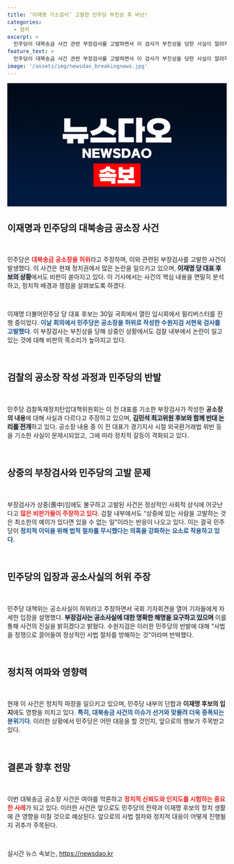 ```yaml
---
title: ‘이재명 기소검사’ 고발한 민주당 부친상 후 비난!
categories:
  - 정치
excerpt: >
  민주당이 대북송금 사건 관련 부장검사를 고발하면서 이 검사가 부친상을 당한 사실이 알려져 논란이 일고 있다. 검찰 측은 민주당의 비판에 반박하며 사법 절차의 정상성을 강조하고 있다. 이 사건은 극적인 전개로 여야 간 갈등을 심화시키고 있다.
feature_text: >
  민주당이 대북송금 사건 관련 부장검사를 고발하면서 이 검사가 부친상을 당한 사실이 알려져 논란이 일고 있다. 검찰 측은 민주당의 비판에 반박하며 사법 절차의 정상성을 강조하고 있다. 이 사건은 극적인 전개로 여야 간 갈등을 심화시키고 있다.
image: '/assets/img/newsdao_breakingnews.jpg'
---
```


<p><img src="/assets/img/newsdao_breakingnews.jpg" alt="bookingtag 속보" /></p>

<h2 data-ke-size="size26">이재명과 민주당의 대북송금 공소장 사건</h2>

<p data-ke-size="size16">&nbsp;</p>

<p>민주당은 <b><span style="color: #ee2323;">대북송금 공소장을 허위</span></b>라고 주장하며, 이와 관련된 부장검사를 고발한 사건이 발생했다. 이 사건은 현재 정치권에서 많은 논란을 일으키고 있으며, <b><span style="background-color: #21538527;">이재명 당 대표 후보의 상황</span></b>에서도 비판이 쏟아지고 있다. 이 기사에서는 사건의 핵심 내용을 면밀히 분석하고, 정치적 배경과 쟁점을 살펴보도록 하겠다. </p>

<p data-ke-size="size16">&nbsp;</p>

<p>이재명 더불어민주당 당 대표 후보는 30일 국회에서 열린 임시회에서 필리버스터를 진행 중이었다. <b><span style="color: #1a5490;">이날 회의에서 민주당은 공소장을 허위로 작성한 수원지검 서현욱 검사를 고발했다</span></b>. 이 부장검사는 부친상을 당해 상중인 상황에서도 검찰 내부에서 논란이 일고 있는 것에 대해 비판의 목소리가 높아지고 있다. </p>

<p data-ke-size="size16">&nbsp;</p>

<h2 data-ke-size="size26">검찰의 공소장 작성 과정과 민주당의 반발</h2>

<p data-ke-size="size16">&nbsp;</p>

<p>민주당 검찰독재정치탄압대책위원회는 이 전 대표를 기소한 부장검사가 작성한 <b>공소장의 내용</b>에 대해 사실과 다르다고 주장하고 있으며, <b><span style="background-color: #21538527;">김민석 최고위원 후보와 함께 반대 논리를 전개</span></b>하고 있다. 공소장 내용 중 이 전 대표가 경기지사 시절 외국환거래법 위반 등을 기소한 사실이 문제시되었고, 그에 따라 정치적 갈등이 격화되고 있다. </p>

<p data-ke-size="size16">&nbsp;</p>

<h2 data-ke-size="size26">상중의 부장검사와 민주당의 고발 문제</h2>

<p data-ke-size="size16">&nbsp;</p>

<p>부장검사가 상중(喪中)임에도 불구하고 고발된 사건은 정상적인 사회적 상식에 어긋난다고 <b><span style="color: #ee2323;">많은 비판가들이 주장하고 있다</span></b>. 검찰 내부에서도 “상중에 있는 사람을 고발하는 것은 최소한의 예의가 있다면 있을 수 없는 일”이라는 반응이 나오고 있다. 이는 결국 민주당이 <b><span style="color: #1a5490;">정치적 이익을 위해 법적 절차를 무시했다는 의혹을 강화하는 요소로 작용하고 있다</b></span>.</p>

<p data-ke-size="size16">&nbsp;</p>

<h2 data-ke-size="size26">민주당의 입장과 공소사실의 허위 주장</h2>

<p data-ke-size="size16">&nbsp;</p>

<p>민주당 대책위는 공소사실이 허위라고 주장하면서 국회 기자회견을 열어 기자들에게 자세한 입장을 설명했다. <b><span style="background-color: #21538527;">부장검사는 공소사실에 대한 명확한 해명을 요구하고 있으며</span></b> 이를 통해 사건의 진실을 밝히겠다고 밝혔다. 수원지검은 이러한 민주당의 반발에 대해 “사법을 정쟁으로 끌어들여 정상적인 사법 절차를 방해하는 것”이라며 반박했다. </p>

<p data-ke-size="size16">&nbsp;</p>

<h2 data-ke-size="size26">정치적 여파와 영향력</h2>

<p data-ke-size="size16">&nbsp;</p>

<p>현재 이 사건은 정치적 파장을 일으키고 있으며, 민주당 내부의 단합과 <b>이재명 후보의 입지</b>에도 영향을 미치고 있다. <b><span style="color: #1a5490;">특히, 대북송금 사건의 이슈가 선거와 맞물려 더욱 증폭되는 분위기다</span></b>. 이러한 상황에서 민주당은 어떤 대응을 할 것인지, 앞으로의 행보가 주목받고 있다.</p>

<p data-ke-size="size16">&nbsp;</p>

<h2 data-ke-size="size26">결론과 향후 전망</h2>

<p data-ke-size="size16">&nbsp;</p>

<p>이번 대북송금 공소장 사건은 여야를 막론하고 <b><span style="color: #ee2323;">정치적 신뢰도와 인지도를 시험하는 중요한 사례</span></b>가 되고 있다. 이러한 사건은 앞으로도 민주당의 전략과 이재명 후보의 정치 생활에 큰 영향을 미칠 것으로 예상된다. 앞으로의 사법 절차와 정치적 대응이 어떻게 진행될지 귀추가 주목된다.</p>

<p data-ke-size="size16">&nbsp;</p>
실시간 뉴스 속보는, <a href="https://newsdao.kr" rel="dofollow">https://newsdao.kr</a>


